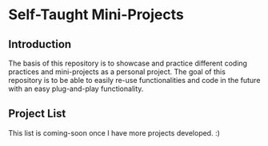 # Self-Taught Mini-Projects 
## Introduction
The basis of this repository is to showcase and practice different coding practices and mini-projects as a personal project. The goal of this repository is to be able to easily re-use functionalities and code in the future with an easy plug-and-play functionality.
## Project List
This list is coming-soon once I have more projects developed. :)

